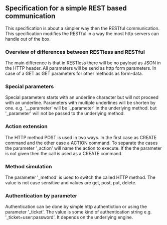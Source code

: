 ## Specification for a simple REST based communication

This specification is about a simpler way then the RESTful communication. This specification modifies 
the RESTful in a way the most http servers can handle out of the box.

### Overview of differences between RESTless and RESTful

The main difference is that in RESTless there will be no payload as JSON in the HTTP header. All parameters 
will be send as http form parameters. In case of a GET as GET parameters for other methods as form-data.

### Special parameters

Special parameters starts with an underline character but will not proceed with an underline. Parameters with multiple 
underlines will be shorten by one. e.g. '__parameter' will be '_parameter' in the underlying method. but '_parameter' 
will not be passed to the underlying method.

### Action extension

The HTTP method POST is used in two ways. In the first case as CREATE command and the other case a ACTION command. To
separate the cases the parameter '_action' will name the action to execute. If the the parameter is not given then 
the call is used as a CREATE command.

### Method simulation

The parameter '_method' is used to switch the called HTTP method. The value is not case sensitive and values 
are get, post, put, delete.

### Authentication by parameter

Authentication can be done by simple http authentiction or using the parameter '_ticket'. The value is some kind of
authentication string e.g. '_ticket=user:password'. It depends on the underlying engine.

